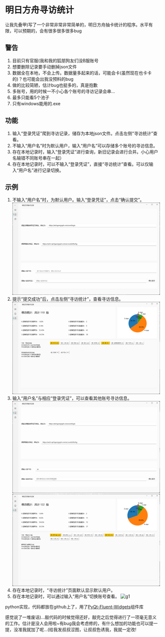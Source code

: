 # 明日方舟寻访统计

让我先叠甲)写了一个非常非常非常简单的，明日方舟抽卡统计的程序。水平有限，可以预期的，会有很多很多很多bug

## 警告
1. 目前只有官服(我和我的狐朋狗友们没B服账号
2. 想要删除记录要手动删掉json文件
3. 数据全在本地，不会上传。数据量多起来的话，可能会卡(虽然现在也卡卡的)？也可能会出我没预料的bug
4. 做的比较简陋，估计bug也挺多的，真是抱歉
5. 多账号，用的时候一不小心各个账号的寻访记录会串...
6. 最多只能看5个池子
7. 只有windows能用的.exe

## 功能
1. 输入“登录凭证”爬到寻访记录，储存为本地json文件。点击左侧“寻访统计”查看。
2. 不输入“用户名”时为默认用户，输入“用户名”可以存储多个账号的寻访信息。
3. 存在本地记录时，输入“登录凭证”进行查询，新旧记录会进行合并。小心用户名输错不同账号串在一起）
4. 存在本地记录时，可以不输入“登录凭证”，直接“寻访统计”查看。可以仅输入“用户名”进行记录切换。

## 示例
1. 不输入“用户名”时，为默认用户。输入“登录凭证”，点击“确认提交”。
![p1](./example/p1.png "p1")
2. 提示“提交成功”后，点击左侧“寻访统计”，查看寻访信息。
![p2](./example/p2.png "p2")
3. 输入“用户名”与相应“登录凭证”，可以查看其他账号寻访信息。
![p3](./example/p3.png "p3")
![p4](./example/p4.png "p4")
4. 存在本地记录时，“寻访统计”页面默认显示默认用户。
5. 存在本地记录时，可以通过输入“用户名”切换账号查看。
![g1](https://github.com/chptbtptp/Arknights_trailing/blob/main/example/g1.gif)





python实现，代码都放在github上了，用了[PyQt-Fluent-Widgets](https://github.com/zhiyiYo/PyQt-Fluent-Widgets)组件库

感觉说了一堆废话)...敲代码的时候觉得还好，敲完之后觉得进行了一项毫无意义的工作。估计是没人会用啦~有bug我会考虑修的，有什么想加的功能也可以提一提，没准我就加了呢...(给我发叔叔涩图，让叔叔色诱我，我就一定改!
